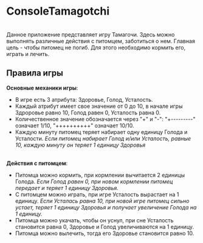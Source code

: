 <h1>ConsoleTamagotchi</h1>
<br>
Данное приложение представляет игру Тамагочи. Здесь можно выполнять различные действия с питомцем, заботиться о нем. Главная цель - чтобы питомец не погиб. Для этого необходимо кормить его, играть и лечить.
<br>
<h2>Правила игры</h2>
<b>Основные механики игры</b>:
<ul>
  <li>
    В игре есть 3 атрибута: Здоровье, Голод, Усталость. 
  </li>
  <li>
    Каждый атрибут имеет свое значение от 0 до 10, в начале игры Здроровье равно 10, Голод равен 0, Усталость равна 0. 
  </li>  
  <li>
    Количественное значение обозначается через "+" и "-": "+---------" означает 1/10, "++++++++++" означает 10/10. 
  </li>
  <li>
    Каждую минуту питомец теряет набирает одну единицу Голода и Усталости. <i>Если питомец набирает Голод и/или Усталость, равные 10, каждую минуту он теряет 1 единицу Здоровья</i>
  </li>
</ul>
<br>
<b>Действия с питомцем</b>:
<ul>
  <li>
    Питомца можно кормить, при кормлении вычитается 2 единицы Голода. <i>Если Голод равен 0, при новом кормлении питомец передает и теряет 1 единицу Здоровья.</i> 
  </li>
  <li>
    С питомцем можно играть, при игре Усталость вырастает на 1 единицу. <i>Если Усталась равна 10, при новой игре питомец сильно устает, теряет 1 единицу Здоровья и получает увеличение Голода на 1 единицу.</i> 
  </li>  
  <li>
    Питомца можно укачать, чтобы он уснул, при сне Усталость становится равна 0, Здоровье и Голод увеличиваются на 1 единицу.
  </li>
  <li>
    Питомца можно вылечить, тогда его Здоровье становится равно 10. 
  </li>
</ul>
